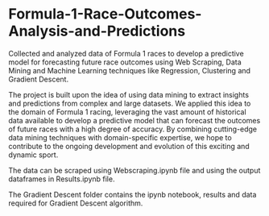 # Formula-1-Race-Outcomes-Analysis-and-Predictions
Collected and analyzed data of Formula 1 races to develop a predictive model for forecasting future race outcomes using Web Scraping, Data Mining and Machine Learning techniques like Regression, Clustering and Gradient Descent.

The project is built upon the idea of using data mining to extract insights and predictions from complex and large datasets. We applied this idea to the domain of Formula 1 racing, leveraging the vast amount of historical data available to develop a predictive model that can forecast the outcomes of future races with a high degree of accuracy. By combining cutting-edge data mining techniques with domain-specific expertise, we hope to contribute to the ongoing development and evolution of this exciting and dynamic sport.

The data can be scraped using Webscraping.ipynb file and using the output dataframes in Results.ipynb file.

The Gradient Descent folder contains the ipynb notebook, results and data required for Gradient Descent algorithm.
